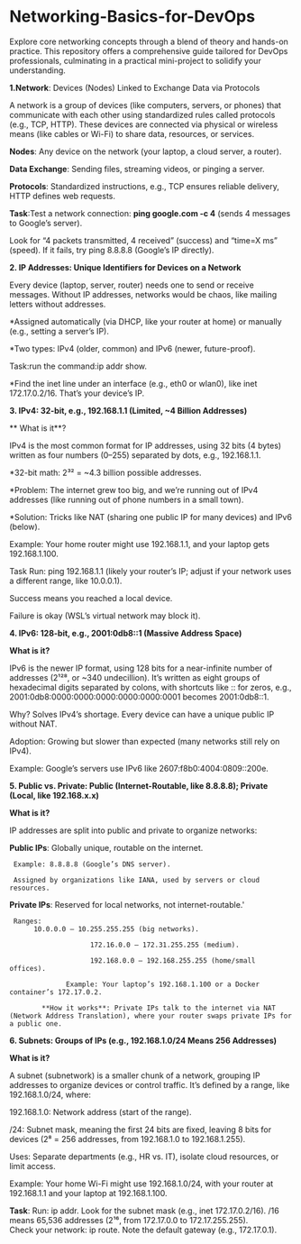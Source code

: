 # Networking-Basics-for-DevOps
Explore core networking concepts through a blend of theory and hands-on practice. This repository offers a comprehensive guide tailored for DevOps professionals, culminating in a practical mini-project to solidify your understanding.

**1.Network**: Devices (Nodes) Linked to Exchange Data via Protocols

A network is a group of devices (like computers, servers, or phones) that communicate with each other using standardized rules called protocols (e.g., TCP, HTTP). These devices are connected via physical or wireless means (like cables or Wi-Fi) to share data, resources, or services.

**Nodes**: Any device on the network (your laptop, a cloud server, a router).

**Data Exchange**: Sending files, streaming videos, or pinging a server.

**Protocols**: Standardized instructions, e.g., TCP ensures reliable delivery, HTTP defines web requests.

**Task**:Test a network connection: **ping google.com -c 4** (sends 4 messages to Google’s server).

Look for “4 packets transmitted, 4 received” (success) and “time=X ms” (speed).
If it fails, try ping 8.8.8.8 (Google’s IP directly).

**2. IP Addresses: Unique Identifiers for Devices on a Network**

Every device (laptop, server, router) needs one to send or receive messages. Without IP addresses, networks would be chaos, like mailing letters without addresses.
      
*Assigned automatically (via DHCP, like your router at home) or manually (e.g., setting a server’s IP).
             
*Two types: IPv4 (older, common) and IPv6 (newer, future-proof).
             
 Task:run the command:ip addr show.
      
 *Find the inet line under an interface (e.g., eth0 or wlan0), like inet 172.17.0.2/16. That’s your device’s IP.
            
**3. IPv4: 32-bit, e.g., 192.168.1.1 (Limited, ~4 Billion Addresses)**

** What is it**?
     
  IPv4 is the most common format for IP addresses, using 32 bits (4 bytes) written as four numbers (0–255) separated by dots, e.g., 192.168.1.1.
            
 *32-bit math: 2³² = ~4.3 billion possible addresses.
                  
 *Problem: The internet grew too big, and we’re running out of IPv4 addresses (like running out of phone numbers in a small town).
                  
 *Solution: Tricks like NAT (sharing one public IP for many devices) and IPv6 (below).
                  
  Example: Your home router might use 192.168.1.1, and your laptop gets 192.168.1.100.
            
 Task Run: ping 192.168.1.1 (likely your router’s IP; adjust if your network uses a different range, like 10.0.0.1).
      
  Success means you reached a local device.
                  
  Failure is okay (WSL’s virtual network may block it).
                  
**4. IPv6: 128-bit, e.g., 2001:0db8::1 (Massive Address Space)**

 **What is it?**
      
   IPv6 is the newer IP format, using 128 bits for a near-infinite number of addresses (2¹²⁸, or ~340 undecillion).
   It’s written as eight groups of hexadecimal digits separated by colons, with shortcuts like :: for zeros, e.g.,  2001:0db8:0000:0000:0000:0000:0000:0001 becomes 2001:0db8::1.
            
   Why? Solves IPv4’s shortage. Every device can have a unique public IP without NAT.
                  
   Adoption: Growing but slower than expected (many networks still rely on IPv4).
                  
   Example: Google’s servers use IPv6 like 2607:f8b0:4004:0809::200e.
                  
**5. Public vs. Private: Public (Internet-Routable, like 8.8.8.8); Private (Local, like 192.168.x.x)**

 **What is it?**
      
IP addresses are split into public and private to organize networks:
            
   **Public IPs**: Globally unique, routable on the internet.
            
     Example: 8.8.8.8 (Google’s DNS server).
                  
     Assigned by organizations like IANA, used by servers or cloud resources.
                  
   **Private IPs**: Reserved for local networks, not internet-routable.'
            
     Ranges:
          10.0.0.0 – 10.255.255.255 (big networks).
                        
                        172.16.0.0 – 172.31.255.255 (medium).
                        
                        192.168.0.0 – 192.168.255.255 (home/small offices).
                        
                  Example: Your laptop’s 192.168.1.100 or a Docker container’s 172.17.0.2.
                  
            **How it works**: Private IPs talk to the internet via NAT (Network Address Translation), where your router swaps private IPs for a public one.
            
**6. Subnets: Groups of IPs (e.g., 192.168.1.0/24 Means 256 Addresses)**

**What is it?**
      
A subnet (subnetwork) is a smaller chunk of a network, grouping IP addresses to organize devices or control traffic. It’s defined by a range, like 192.168.1.0/24, where:
            
 192.168.1.0: Network address (start of the range).
                  
 /24: Subnet mask, meaning the first 24 bits are fixed, leaving 8 bits for devices (2⁸ = 256 addresses, from 192.168.1.0 to 192.168.1.255).
                  
  Uses: Separate departments (e.g., HR vs. IT), isolate cloud resources, or limit access.
                  
  Example: Your home Wi-Fi might use 192.168.1.0/24, with your router at 192.168.1.1 and your laptop at 192.168.1.100.
  
  **Task**:
            Run: ip addr.
            Look for the subnet mask (e.g., inet 172.17.0.2/16).
            /16 means 65,536 addresses (2¹⁶, from 172.17.0.0 to 172.17.255.255).            
            Check your network: ip route. Note the default gateway (e.g., 172.17.0.1).

